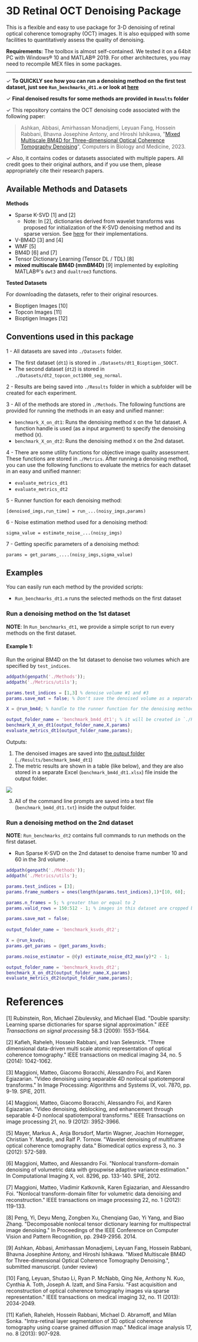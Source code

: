 # 3D Retinal OCT Denoising Package

This is a flexible and easy to use package for 3-D denoising of retinal optical coherence tomography (OCT) images. It is also equipped with some facilities to quantitatively assess the quality of denoising.


**Requirements:**
The toolbox is almost self-contained. We tested it on a 64bit PC with Windows® 10 and MATLAB® 2019. For other architectures, you may need to recompile MEX files in some packages. 

----------------

✓ **To QUICKLY see how you can run a denoising method on the first test dataset, just see `Run_benchmarks_dt1.m` or look at [here](https://github.com/ashkan-abbasi66/OCT-denoising-package/#examples)** 

✓ **Final denoised results for some methods are provided in `Results` folder**

✓ This repository contains the OCT denoising code associated with the following paper:

> Ashkan, Abbasi, Amirhassan Monadjemi, Leyuan Fang, Hossein Rabbani, Bhavna Josephine Antony, and Hiroshi Ishikawa, "[Mixed Multiscale BM4D for Three-dimensional Optical Coherence Tomography Denoising](https://www.sciencedirect.com/science/article/pii/S0010482523001233?via%3Dihub)", Computers in Biology and Medicine, 2023.

✓ Also, it contains codes or datasets associated with multiple papers. All credit goes to their original authors, and if you use them, please appropriately cite their research papers.



## Available Methods and Datasets

**Methods**

- Sparse K-SVD [1] and [2]
    - Note: In [2], dictionaries derived from wavelet transforms was proposed for initialization of the K-SVD denoising method and its sparse version. See [here](https://sites.google.com/site/rahelekafieh/research/state-of-the-art-method-for-oct-denoising/) for their implementations.
- V-BM4D [3] and [4]
- WMF [5]
- BM4D [6] and [7] 
- Tensor Dictionary Learning (Tensor DL / TDL) [8] 
- **mixed multiscale BM4D (mmBM4D)** [9] implemented by exploiting MATLAB®'s `dwt3` and `dualtree3` functions.

**Tested Datasets**

For downloading the datasets, refer to their original resources.

- Bioptigen Images [10]
- Topcon Images [11]
- Bioptigen Images [12]


## Conventions used in this package

1 - All datasets are saved into `./Datasets` folder. 

- The first dataset (`dt1`) is stored in `./Datasets/dt1_Bioptigen_SDOCT`.
- The second dataset (`dt2`) is stored in `./Datasets/dt2_topcon_oct1000_seg_normal`.

2 - Results are being saved into `./Results` folder in which a subfolder will be created for each experiment.

3 - All of the methods are stored in `./Methods`. The following functions are provided for running the methods in an easy and unified manner:

- `benchmark_X_on_dt1`: Runs the denoising method `X` on the 1st dataset.  A function handle is used (as a input argument) to specify the denoising method (`X`).
- `benchmark_X_on_dt2`: Runs the denoising method `X` on the 2nd dataset.  

4 - There are some utility functions for objective image quality assessment. These functions are stored in `./Metrics`. After running a denoising method, you can use the following functions to evaluate the metrics for each dataset in an easy and unified manner:

- `evaluate_metrics_dt1`
- `evaluate_metrics_dt2`

5 - Runner function for each denoising method:

`[denoised_imgs,run_time] = run_...(noisy_imgs,params)`

6 - Noise estimation method used for a denoising method:

`sigma_value = estimate_noise_...(noisy_imgs)`

7 - Getting specific parameters of a denoising method:

`params = get_params_....(noisy_imgs,sigma_value)`


## Examples

You can easily run each method by the provided scripts:
- `Run_benchmarks_dt1.m` runs the selected methods on the first dataset


### Run a denoising method on the 1st dataset

**NOTE**: In `Run_benchmarks_dt1`, we provide a simple script to run every methods on the first dataset. 

#### Example 1:

Run the original BM4D on the 1st dataset to denoise two volumes which are specified by `test_indices`.

```matlab
addpath(genpath('./Methods'));
addpath('./Metrics/utils');

params.test_indices = [1,3] % denoise volume #1 and #3
params.save_mat = false; % Don't save the denoised volume as a separate MAT-file

X = @run_bm4d; % handle to the runner function for the denoising method

output_folder_name = 'benchmark_bm4d_dt1'; % it will be created in `./Results`
benchmark_X_on_dt1(output_folder_name,X,params)
evaluate_metrics_dt1(output_folder_name,params);
```

Outputs:

1. The denoised images are saved into <u>the output folder</u> (`./Results/benchmark_bm4d_dt1`)
2. The metric results are shown in a table (like below), and they are also stored in a separate Excel (`benchmark_bm4d_dt1.xlsx`) file inside the output folder. 

![](./Readme_files/benchmark_bm4d_dt1_sample.png)

3. All of the command line prompts are saved into a text file (`benchmark_bm4d_dt1.txt`) inside the output folder.



### Run a denoising method on the 2nd dataset

**NOTE**: `Run_benchmarks_dt2` contains full commands to run methods on the first dataset.



- Run Sparse K-SVD on the 2nd dataset to denoise frame number 10 and 60 in the 3rd volume .

```matlab
addpath(genpath('./Methods'));
addpath('./Metrics/utils');

params.test_indices = [3];
params.frame_numbers = ones(length(params.test_indices),1)*[10, 60];

params.n_frames = 5; % greater than or equal to 2
params.valid_rows = 150:512 - 1; % images in this dataset are cropped before processing

params.save_mat = false;
    
output_folder_name = 'benchmark_ksvds_dt2';

X = @run_ksvds;
params.get_params = @get_params_ksvds;

params.noise_estimator = @(y) estimate_noise_dt2_max(y)*2 - 1;

output_folder_name = 'benchmark_ksvds_dt2';
benchmark_X_on_dt2(output_folder_name,X,params)
evaluate_metrics_dt2(output_folder_name,params);
```










# References

[1]	Rubinstein, Ron, Michael Zibulevsky, and Michael Elad. "Double sparsity: Learning sparse dictionaries for sparse signal approximation." *IEEE Transactions on signal processing* 58.3 (2009): 1553-1564.

[2]    Kafieh, Raheleh, Hossein Rabbani, and Ivan Selesnick. "Three dimensional data-driven multi scale atomic representation of optical coherence tomography." IEEE transactions on medical imaging 34, no. 5 (2014): 1042-1062.

[3]	Maggioni, Matteo, Giacomo Boracchi, Alessandro Foi, and Karen Egiazarian. "Video denoising using separable 4D nonlocal spatiotemporal transforms." In Image Processing: Algorithms and Systems IX, vol. 7870, pp. 9-19. SPIE, 2011.

[4]	Maggioni, Matteo, Giacomo Boracchi, Alessandro Foi, and Karen Egiazarian. "Video denoising, deblocking, and enhancement through separable 4-D nonlocal spatiotemporal transforms." IEEE Transactions on image processing 21, no. 9 (2012): 3952-3966.

[5]  Mayer, Markus A., Anja Borsdorf, Martin Wagner, Joachim Hornegger, Christian Y. Mardin, and Ralf P. Tornow. "Wavelet denoising of multiframe optical coherence tomography data." Biomedical optics express 3, no. 3 (2012): 572-589.

[6]	Maggioni, Matteo, and Alessandro Foi. "Nonlocal transform-domain denoising of volumetric data with groupwise adaptive variance estimation." In Computational Imaging X, vol. 8296, pp. 133-140. SPIE, 2012.

[7]	Maggioni, Matteo, Vladimir Katkovnik, Karen Egiazarian, and Alessandro Foi. "Nonlocal transform-domain filter for volumetric data denoising and reconstruction." IEEE transactions on image processing 22, no. 1 (2012): 119-133.

[8]	Peng, Yi, Deyu Meng, Zongben Xu, Chenqiang Gao, Yi Yang, and Biao Zhang. "Decomposable nonlocal tensor dictionary learning for multispectral image denoising." In Proceedings of the IEEE Conference on Computer Vision and Pattern Recognition, pp. 2949-2956. 2014.

[9] Ashkan, Abbasi, Amirhassan Monadjemi, Leyuan Fang, Hossein Rabbani, Bhavna Josephine Antony, and Hiroshi Ishikawa. "Mixed Multiscale BM4D for Three-dimensional Optical Coherence Tomography Denoising.", submitted manuscript. (under review)

[10]   Fang, Leyuan, Shutao Li, Ryan P. McNabb, Qing Nie, Anthony N. Kuo, Cynthia A. Toth, Joseph A. Izatt, and Sina Farsiu. "Fast acquisition and reconstruction of optical coherence tomography images via sparse representation." IEEE transactions on medical imaging 32, no. 11 (2013): 2034-2049.

[11]   Kafieh, Raheleh, Hossein Rabbani, Michael D. Abramoff, and Milan Sonka. "Intra-retinal layer segmentation of 3D optical coherence tomography using coarse grained diffusion map." Medical image analysis 17, no. 8 (2013): 907-928.
